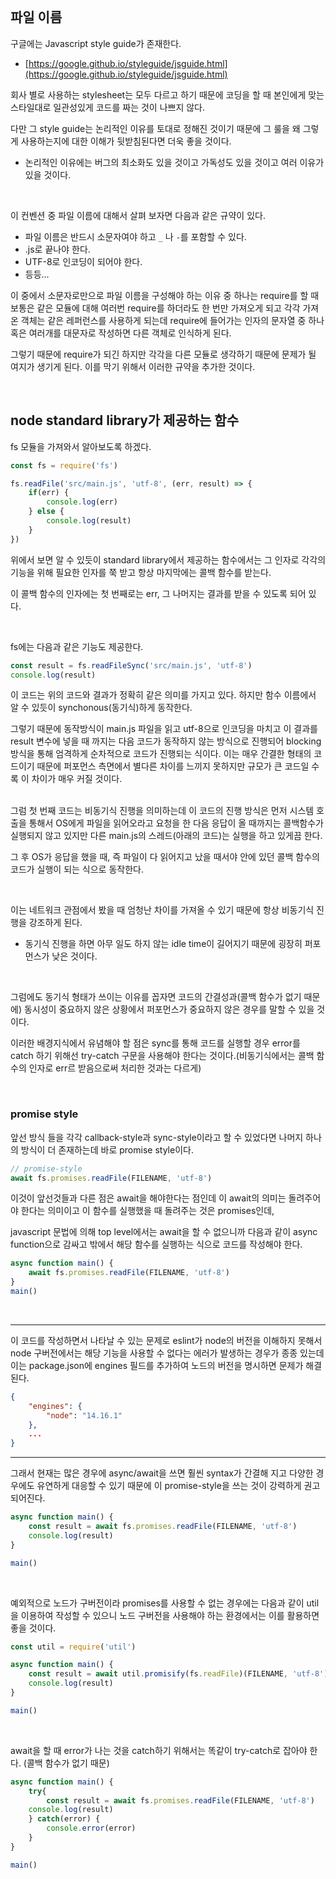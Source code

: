 

<br>

## 파일 이름

구글에는 Javascript style guide가 존재한다.

- [https://google.github.io/styleguide/jsguide.html](https://google.github.io/styleguide/jsguide.html)

회사 별로 사용하는 stylesheet는 모두 다르고 하기 때문에 코딩을 할 때 본인에게 맞는 스타일대로 일관성있게 코드를 짜는 것이 나쁘지 않다.

다만 그 style guide는 논리적인 이유를 토대로 정해진 것이기 때문에 그 룰을 왜 그렇게 사용하는지에 대한 이해가 뒷받침된다면 더욱 좋을 것이다.

- 논리적인 이유에는 버그의 최소화도 있을 것이고 가독성도 있을 것이고 여러 이유가 있을 것이다.

<br>

이 컨벤션 중 파일 이름에 대해서 살펴 보자면 다음과 같은 규약이 있다.

- 파일 이름은 반드시 소문자여야 하고 `_` 나 `-`를 포함할 수 있다.
- .js로 끝나야 한다.
- UTF-8로 인코딩이 되어야 한다.
- 등등...

이 중에서 소문자로만으로 파일 이름을 구성해야 하는 이유 중 하나는 require를 할 때 보통은 같은 모듈에 대해 여러번 require를 하더라도 한 번만 가져오게 되고 각각 가져온 객체는 같은 레퍼런스를 사용하게 되는데 require에 들어가는 인자의 문자열 중 하나 혹은 여러개를 대문자로 작성하면 다른 객체로 인식하게 된다.

그렇기 때문에 require가 되긴 하지만 각각을 다른 모듈로 생각하기 때문에 문제가 될 여지가 생기게 된다. 이를 막기 위해서 이러한 규약을 추가한 것이다.



<br>

## node standard library가 제공하는 함수

fs 모듈을 가져와서 알아보도록 하겠다.

```js
const fs = require('fs')

fs.readFile('src/main.js', 'utf-8', (err, result) => {
    if(err) {
        console.log(err)
    } else {
        console.log(result)
    }
})
```

위에서 보면 알 수 있듯이 standard library에서 제공하는 함수에서는 그 인자로 각각의 기능을 위해 필요한 인자를 쭉 받고 항상 마지막에는 콜백 함수를 받는다.

이 콜백 함수의 인자에는 첫 번째로는 err, 그 나머지는 결과를 받을 수 있도록 되어 있다.

<br>

fs에는 다음과 같은 기능도 제공한다.

```js
const result = fs.readFileSync('src/main.js', 'utf-8')
console.log(result)
```

이 코드는 위의 코드와 결과가 정확히 같은 의미를 가지고 있다. 하지만 함수 이름에서 알 수 있듯이 synchonous(동기식)하게 동작한다. 

그렇기 때문에 동작방식이 main.js 파일을 읽고 utf-8으로 인코딩을 마치고 이 결과를 result 변수에  넣을 때 까지는 다음 코드가 동작하지 않는 방식으로 진행되어 blocking 방식을 통해 엄격하게 순차적으로 코드가 진행되는 식이다. 이는 매우 간결한 형태의 코드이기 때문에 퍼포먼스 측면에서 별다른 차이를 느끼지 못하지만 규모가 큰 코드일 수록 이 차이가 매우 커질 것이다.

<br>
그럼 첫 번째 코드는 비동기식 진행을 의미하는데 이 코드의 진행 방식은 먼저 시스템 호출을 통해서 OS에게 파일을 읽어오라고 요청을 한 다음 응답이 올 때까지는 콜백함수가 실행되지 않고 있지만 다른 main.js의 스레드(아래의 코드)는 실행을 하고 있게끔 한다.

그 후 OS가 응답을 했을 때, 즉 파일이 다 읽어지고 났을 때서야 안에 있던 콜백 함수의 코드가 실행이 되는 식으로 동작한다.

<br>

이는 네트워크 관점에서 봤을 때 엄청난 차이를 가져올 수 있기 때문에 항상 비동기식 진행을 강조하게 된다.

- 동기식 진행을 하면 아무 일도 하지 않는 idle time이 길어지기 때문에 굉장히 퍼포먼스가 낮은 것이다.

<br>

그럼에도 동기식 형태가 쓰이는 이유를 꼽자면 코드의 간결성과(콜백 함수가 없기 때문에) 동시성이 중요하지 않은 상황에서 퍼포먼스가 중요하지 않은 경우를 말할 수 있을 것이다.

이러한 배경지식에서 유념해야 할 점은 sync를 통해 코드를 실행할 경우 error를 catch 하기 위해선 try-catch 구문을 사용해야 한다는 것이다.(비동기식에서는 콜백 함수의 인자로 err르 받음으로써 처리한 것과는 다르게)



<br>

### promise style

앞선 방식 들을 각각 callback-style과 sync-style이라고 할 수 있었다면 나머지 하나의 방식이 더 존재하는데 바로 promise style이다.



```js
// promise-style
await fs.promises.readFile(FILENAME, 'utf-8')
```

이것이 앞선것들과 다른 점은 await을 해야한다는 점인데 이 await의 의미는 돌려주어야 한다는 의미이고 이 함수를 실행했을 때 돌려주는 것은 promises인데, 

 javascript 문법에 의해 top level에서는 await을 할 수 없으니까 다음과 같이 async function으로 감싸고 밖에서 해당 함수를 실행하는 식으로 코드를 작성해야 한다.

```js
async function main() {
    await fs.promises.readFile(FILENAME, 'utf-8')
}
main()
```

<br>

---

이 코드를 작성하면서 나타날 수 있는 문제로 eslint가 node의 버전을 이해하지 못해서 node 구버전에서는 해당 기능을 사용할 수 없다는 에러가 발생하는 경우가 종종 있는데 이는 package.json에 engines 필드를 추가하여 노드의 버전을 명시하면 문제가 해결된다.

```json
{
    "engines": {
        "node": "14.16.1"
    },
    ...
}
```

---

그래서 현재는 많은 경우에 async/await을 쓰면 훨씬 syntax가 간결해 지고 다양한 경우에도 유연하게 대응할 수 있기 때문에 이 promise-style을 쓰는 것이 강력하게 권고되어진다.

```js
async function main() {
    const result = await fs.promises.readFile(FILENAME, 'utf-8')
    console.log(result)
}

main()
```

 <br>

예외적으로 노드가 구버전이라 promises를 사용할 수 없는 경우에는 다음과 같이 util을 이용하여 작성할 수 있으니 노드 구버전을 사용해야 하는 환경에서는 이를 활용하면 좋을 것이다.

```js
const util = require('util')

async function main() {
    const result = await util.promisify(fs.readFile)(FILENAME, 'utf-8')
    console.log(result)
}

main()
```



<br>

await을 할 때 error가 나는 것을 catch하기 위해서는 똑같이 try-catch로 잡아야 한다. (콜백 함수가 없기 때문)

```js
async function main() {
    try{
        const result = await fs.promises.readFile(FILENAME, 'utf-8')
    console.log(result)
    } catch(error) {
        console.error(error)
    }
}

main()
```







































